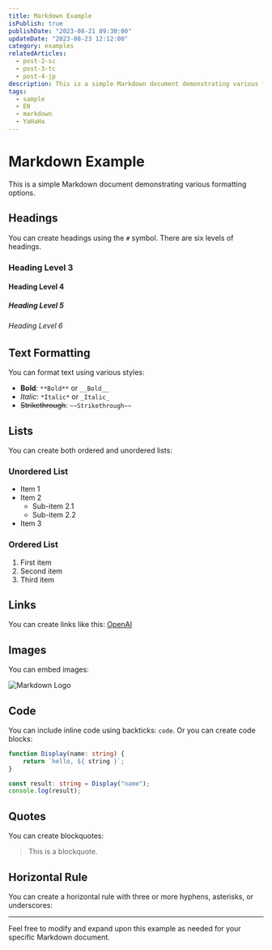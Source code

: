 ```yaml
---
title: Markdown Example
isPublish: true
publishDate: "2023-08-21 09:30:00"
updateDate: "2023-08-23 12:12:00"
category: examples
relatedArticles:
  - post-2-sc
  - post-3-tc
  - post-4-jp
description: This is a simple Markdown document demonstrating various formatting options. This is a simple Markdown document demonstrating various formatting options.
tags:
  - sample
  - EN
  - markdown
  - YaHaHa
---
```


# Markdown Example

This is a simple Markdown document demonstrating various formatting options.

## Headings

You can create headings using the `#` symbol. There are six levels of headings.

### Heading Level 3

#### Heading Level 4

##### Heading Level 5

###### Heading Level 6

## Text Formatting

You can format text using various styles:

- **Bold**: `**Bold**` or `__Bold__`
- *Italic*: `*Italic*` or `_Italic_`
- ~~Strikethrough~~: `~~Strikethrough~~`

## Lists

You can create both ordered and unordered lists:

### Unordered List

- Item 1
- Item 2
  - Sub-item 2.1
  - Sub-item 2.2
- Item 3

### Ordered List

1. First item
2. Second item
3. Third item

## Links

You can create links like this: [OpenAI](https://www.openai.com/)

## Images

You can embed images:

![Markdown Logo](https://markdown-here.com/img/icon256.png)

## Code

You can include inline code using backticks: `code`.
Or you can create code blocks:

```ts
function Display(name: string) {
    return `hello, ${ string }`;
}

const result: string = Display("name");
console.log(result);
```

## Quotes

You can create blockquotes:

> This is a blockquote.

## Horizontal Rule

You can create a horizontal rule with three or more hyphens, asterisks, or underscores:

---

Feel free to modify and expand upon this example as needed for your specific Markdown document.
